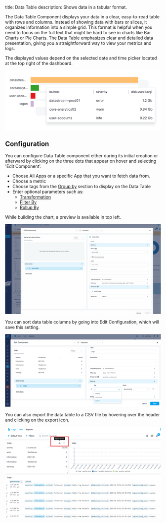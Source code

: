 title: Data Table
description: Shows data in a tabular format.

The Data Table Component displays your data in a clear, easy-to-read table with rows and columns. Instead of showing data with bars or slices, it organizes information into a simple grid. This format is helpful when you need to focus on the full text that might be hard to see in charts like Bar Charts or Pie Charts. The Data Table emphasizes clear and detailed data presentation, giving you a straightforward way to view your metrics and logs.

The displayed values depend on the selected date and time picker located at the top right of the dashboard.

![Data Table](../images/dashboards/datatable.png)

## Configuration

You can configure Data Table component either during its initial creation or afterward by clicking on the three dots that appear on hover and selecting 'Edit Component'.

- Choose All Apps or a specific App that you want to fetch data from.
- Choose a metric
- Choose tags from the [Group by](https://sematext.com/docs/dashboards/chart-builder/#group-by) section to display on the Data Table
- Enter optional parameters such as:
  - [Transformation](https://sematext.com/docs/dashboards/chart-builder/#transformation)
  - [Filter By](https://sematext.com/docs/dashboards/chart-builder/#filter-by)
  - [Rollup By](https://sematext.com/docs/dashboards/chart-builder/#rollup-by)
    
While building the chart, a preview is available in top left. 

![Data Table Configuration](../images/dashboards/data-table-edit-configuration.gif)

You can sort data table columns by going into Edit Configuration, which will save this setting. 

![Data Table Sort](../images/dashboards/data-table-edit-sort.png)

You can also export the data table to a CSV file by hovering over the header and clicking on the export icon.

![Data Table Sort](../images/dashboards/data-table-export.png)
